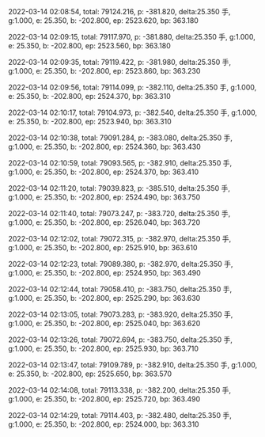 2022-03-14 02:08:54, total: 79124.216, p: -381.820, delta:25.350 手, g:1.000, e: 25.350, b: -202.800, ep: 2523.620, bp: 363.180

2022-03-14 02:09:15, total: 79117.970, p: -381.880, delta:25.350 手, g:1.000, e: 25.350, b: -202.800, ep: 2523.560, bp: 363.180

2022-03-14 02:09:35, total: 79119.422, p: -381.980, delta:25.350 手, g:1.000, e: 25.350, b: -202.800, ep: 2523.860, bp: 363.230

2022-03-14 02:09:56, total: 79114.099, p: -382.110, delta:25.350 手, g:1.000, e: 25.350, b: -202.800, ep: 2524.370, bp: 363.310

2022-03-14 02:10:17, total: 79104.973, p: -382.540, delta:25.350 手, g:1.000, e: 25.350, b: -202.800, ep: 2523.940, bp: 363.310

2022-03-14 02:10:38, total: 79091.284, p: -383.080, delta:25.350 手, g:1.000, e: 25.350, b: -202.800, ep: 2524.360, bp: 363.430

2022-03-14 02:10:59, total: 79093.565, p: -382.910, delta:25.350 手, g:1.000, e: 25.350, b: -202.800, ep: 2524.370, bp: 363.410

2022-03-14 02:11:20, total: 79039.823, p: -385.510, delta:25.350 手, g:1.000, e: 25.350, b: -202.800, ep: 2524.490, bp: 363.750

2022-03-14 02:11:40, total: 79073.247, p: -383.720, delta:25.350 手, g:1.000, e: 25.350, b: -202.800, ep: 2526.040, bp: 363.720

2022-03-14 02:12:02, total: 79072.315, p: -382.970, delta:25.350 手, g:1.000, e: 25.350, b: -202.800, ep: 2525.910, bp: 363.610

2022-03-14 02:12:23, total: 79089.380, p: -382.970, delta:25.350 手, g:1.000, e: 25.350, b: -202.800, ep: 2524.950, bp: 363.490

2022-03-14 02:12:44, total: 79058.410, p: -383.750, delta:25.350 手, g:1.000, e: 25.350, b: -202.800, ep: 2525.290, bp: 363.630

2022-03-14 02:13:05, total: 79073.283, p: -383.920, delta:25.350 手, g:1.000, e: 25.350, b: -202.800, ep: 2525.040, bp: 363.620

2022-03-14 02:13:26, total: 79072.694, p: -383.750, delta:25.350 手, g:1.000, e: 25.350, b: -202.800, ep: 2525.930, bp: 363.710

2022-03-14 02:13:47, total: 79109.789, p: -382.910, delta:25.350 手, g:1.000, e: 25.350, b: -202.800, ep: 2525.650, bp: 363.570

2022-03-14 02:14:08, total: 79113.338, p: -382.200, delta:25.350 手, g:1.000, e: 25.350, b: -202.800, ep: 2525.720, bp: 363.490

2022-03-14 02:14:29, total: 79114.403, p: -382.480, delta:25.350 手, g:1.000, e: 25.350, b: -202.800, ep: 2524.000, bp: 363.310